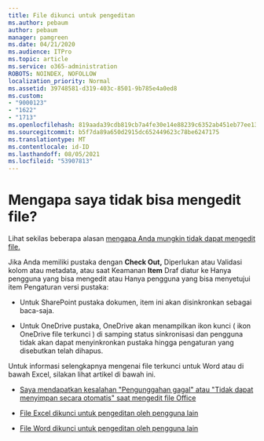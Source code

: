 ```yaml
---
title: File dikunci untuk pengeditan
ms.author: pebaum
author: pebaum
manager: pamgreen
ms.date: 04/21/2020
ms.audience: ITPro
ms.topic: article
ms.service: o365-administration
ROBOTS: NOINDEX, NOFOLLOW
localization_priority: Normal
ms.assetid: 39748581-d319-403c-8501-9b785e4a0ed8
ms.custom:
- "9000123"
- "1622"
- "1713"
ms.openlocfilehash: 819aada39cdb819cb7a4fe30e14e88239c6352ab451eb77ee135307d5dd1cfcd
ms.sourcegitcommit: b5f7da89a650d2915dc652449623c78be6247175
ms.translationtype: MT
ms.contentlocale: id-ID
ms.lasthandoff: 08/05/2021
ms.locfileid: "53907813"
---
```

# <a name="why-cant-i-edit-files"></a>Mengapa saya tidak bisa mengedit file?

Lihat sekilas beberapa alasan [mengapa Anda mungkin tidak dapat mengedit file.](https://support.office.com/article/why-can-t-i-edit-this-file-97315f48-aa5e-49d3-a4ae-a14b73daf87b)

Jika Anda memiliki pustaka dengan  **Check Out,** Diperlukan atau Validasi kolom  atau metadata, atau  saat Keamanan **Item** Draf diatur ke Hanya pengguna yang bisa mengedit atau Hanya pengguna yang bisa menyetujui item Pengaturan versi pustaka:

- Untuk SharePoint pustaka dokumen, item ini akan disinkronkan sebagai baca-saja.

- Untuk OneDrive pustaka, OneDrive akan menampilkan ikon kunci ( ikon OneDrive file terkunci ) di samping status sinkronisasi dan pengguna tidak akan dapat menyinkronkan pustaka hingga pengaturan yang disebutkan telah dihapus. 

Untuk informasi selengkapnya mengenai file terkunci untuk Word atau di bawah Excel, silakan lihat artikel di bawah ini.

- [Saya mendapatkan kesalahan "Pengunggahan gagal" atau "Tidak dapat menyimpan secara otomatis" saat mengedit file Office](https://support.office.com/article/i-got-an-upload-failed-or-couldn-t-save-automatically-error-while-editing-an-office-file-93a14d34-88e3-4a91-9eef-58cc541d31f8)

- [File Excel dikunci untuk pengeditan oleh pengguna lain](https://support.office.com/article/Excel-file-is-locked-for-editing-by-another-user-6fa93887-2c2c-45f0-abcc-31b04aed68b3)

- [File Word dikunci untuk pengeditan oleh pengguna lain](https://support.microsoft.com/help/313472/the-document-is-locked-for-editing-by-another-user-error-message-when)
